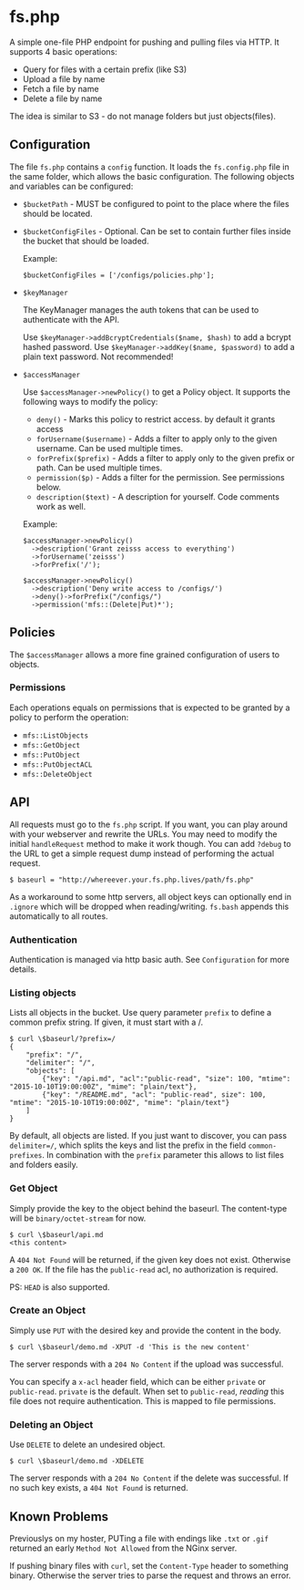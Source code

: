 # fs.php

A simple one-file PHP endpoint for pushing and pulling files via HTTP.
It supports 4 basic operations:

 * Query for files with a certain prefix (like S3)
 * Upload a file by name
 * Fetch a file by name
 * Delete a file by name

The idea is similar to S3 - do not manage folders but just objects(files).

## Configuration

The file `fs.php` contains a `config` function. It loads the `fs.config.php` file in the same folder,
which allows the basic configuration. The following objects and variables can be configured:

 * `$bucketPath` - MUST be configured to point to the place where the files should be located.

 * `$bucketConfigFiles` - Optional. Can be set to contain further files inside the bucket that should be loaded.

    Example:

    ```
    $bucketConfigFiles = ['/configs/policies.php'];
    ```

 * `$keyManager`

    The KeyManager manages the auth tokens that can be used to authenticate with the API.

    Use `$keyManager->addBcryptCredentials($name, $hash)` to add a bcrypt hashed password.
    Use `$keyManager->addKey($name, $password)` to add a plain text password. Not recommended!

 * `$accessManager`

    Use `$accessManager->newPolicy()` to get a Policy object. It supports the following ways to modify the policy:

    * `deny()` - Marks this policy to restrict access. by default it grants access
    * `forUsername($username)` - Adds a filter to apply only to the given username. Can be used multiple times.
    * `forPrefix($prefix)` - Adds a filter to apply only to the given prefix or path. Can be used multiple times.
    * `permission($p)` - Adds a filter for the permission. See permissions below.
    * `description($text)` - A description for yourself. Code comments work as well.

    Example:

    ```
    $accessManager->newPolicy()
      ->description('Grant zeisss access to everything')
      ->forUsername('zeisss')
      ->forPrefix('/');

    $accessManager->newPolicy()
      ->description('Deny write access to /configs/')
      ->deny()->forPrefix("/configs/")
      ->permission('mfs::(Delete|Put)*');
    ```

## Policies

The `$accessManager` allows a more fine grained configuration of users to objects.

### Permissions

Each operations equals on permissions that is expected to be granted by a policy to perform the operation:

 * `mfs::ListObjects`
 * `mfs::GetObject`
 * `mfs::PutObject`
 * `mfs::PutObjectACL`
 * `mfs::DeleteObject`

## API

All requests must go to the `fs.php` script. If you want, you can play around with your webserver and 
rewrite the URLs. You may need to modify the initial `handleRequest` method to make it work though. You can add
`?debug` to the URL to get a simple request dump instead of performing the actual request.

```
$ baseurl = "http://whereever.your.fs.php.lives/path/fs.php"
```

As a workaround to some http servers, all object keys can optionally end in `.ignore` which will be dropped when
reading/writing. `fs.bash` appends this automatically to all routes.

### Authentication

Authentication is managed via http basic auth. See `Configuration` for more details.

### Listing objects

Lists all objects in the bucket. Use query parameter `prefix` to define a common prefix string. If given, it must
start with a /. 

```
$ curl \$baseurl/?prefix=/
{
	"prefix": "/",
	"delimiter": "/",
	"objects": [
		{"key": "/api.md", "acl":"public-read", "size": 100, "mtime": "2015-10-10T19:00:00Z", "mime": "plain/text"},
		{"key": "/README.md", "acl": "public-read", size": 100, "mtime": "2015-10-10T19:00:00Z", "mime": "plain/text"}
	]
}
```

By default, all objects are listed. If you just want to discover, you can pass `delimiter=/`, which splits the keys
and list the prefix in the field `common-prefixes`. In combination with the `prefix` parameter this allows to list 
files and folders easily.

### Get Object

Simply provide the key to the object behind the baseurl. The content-type will be `binary/octet-stream` for now.

```
$ curl \$baseurl/api.md
<this content>
```

A `404 Not Found` will be returned, if the given key does not exist. Otherwise a `200 OK`. If the file has the `public-read`
acl, no authorization is required.

PS: `HEAD` is also supported.

### Create an Object

Simply use `PUT` with the desired key and provide the content in the body.

```
$ curl \$baseurl/demo.md -XPUT -d 'This is the new content'
```

The server responds with a `204 No Content` if the upload was successful.

You can specify a `x-acl` header field, which can be either `private` or `public-read`. `private` is the default.
When set to `public-read`, _reading_ this file does not require authentication. This is mapped to file permissions.

### Deleting an Object

Use `DELETE` to delete an undesired object.

```
$ curl \$baseurl/demo.md -XDELETE
```

The server responds with a `204 No Content` if the delete was successful. If no such key exists, a `404 Not Found` is returned.

## Known Problems

Previouslys on my hoster, PUTing a file with endings like `.txt` or `.gif` returned an early `Method Not Allowed` from the 
NGinx server.

If pushing binary files with `curl`, set the `Content-Type` header to something binary. Otherwise the server tries to 
parse the request and throws an error.